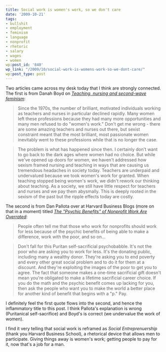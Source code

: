 ```yaml
---
title: Social work is women's work, so we don't care
date: '2009-10-21'
tags:
- bullshit
- employment
- feminism
- language
- nonprofit
- rhetoric
- salary
- wages
- women
wp:post_id: '840'
wp_link: "/2009/10/social-work-is-womens-work-so-we-dont-care/"
wp:post_type: post
---
```


Two articles came across my desk today that I think are strongly connected. The first is from Danah Boyd on [_Teaching, nursing and second-wave feminism_](http://www.zephoria.org/thoughts/archives/2009/10/19/teaching_nursin.html):

> Since the 1970s, the number of brilliant, motivated individuals working as teachers and nurses in particular declined rapidly. Many women left these professions because they had many more opportunities and many men refused to do "women's work." Don't get me wrong - there are some amazing teachers and nurses out there, but sexist constraint meant that the most brilliant, most passionate women inevitably went to these professions while that is no longer the case.

>

> The problem is what has happened since then. I certainly don't want to go back to the dark ages where women had no choice. But while we've opened up doors for women, we haven't addressed how sexism framed nursing and teaching in ways that are causing us tremendous headaches in society today. Teachers are underpaid and undervalued because we took women's work for granted. When teaching stopped being women's work, we didn't rework our thinking about teaching. As a society, we still have little respect for teachers and nurses and we pay them abysmally. This is deeply rooted in the sexism of the past but the ripple effects today are costly.

The second is from Dan Pallota over at Harvard Business Blogs (more on that in a moment) titled [_The "Psychic Benefits" of Nonprofit Work Are Overrated_](http://blogs.harvardbusiness.org/pallotta/2009/10/show-me-the-money-why-psychic.html):

> People often tell me that those who work for nonprofits should work for less because of the psychic benefits of being able to make a difference, work with the poor, and so on...

>

> Don't fall for this Puritan self-sacrificial psychobabble. It's not the poor who are asking you to work for less. It's the donating public, including many a wealthy donor. They're asking you to end poverty and every other great social problem and to do it for them at a discount. And they're exploiting the images of the poor to get you to agree. The fact that someone makes a one-time sacrificial gift doesn't mean you're obligated to make a lifetime sacrificial career choice. If you do the math and the psychic benefit comes up lacking for you, then ask the people who want you to make the world a better place for another kind of benefit that begins with a "p." Pay.

I definitely feel the first quote flows into the second, and hence the inflammatory title to this post. I think Pallota's explanation is wrong (Puritanical self-sacrifice) and Boyd's is correct (we undervalue the work of women).

I find it very telling that social work is reframed as _Social Entreprenuership_ (thank you Harvard Business School), a rhetorical device that allows men to participate. Giving things away is women's work; getting people to pay for it, now that's a job for a man.
